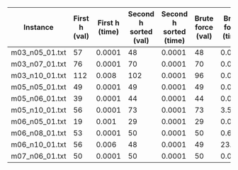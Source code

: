 | Instance         | First h (val) | First h (time) | Second h sorted (val) | Second h sorted (time) | Brute force (val) | Brute force (time) |
|------------------|---------------|----------------|------------------------|-------------------------|-------------------|--------------------|
| m03_n05_01.txt   | 57            | 0.0001         | 48                     | 0.0001                  | 48                | 0.0001             |
| m03_n07_01.txt   | 76            | 0.0001         | 70                     | 0.0001                  | 70                | 0.0001             |
| m03_n10_01.txt   | 112           | 0.008          | 102                    | 0.0001                  | 96                | 0.02               |
| m05_n05_01.txt   | 49            | 0.0001         | 49                     | 0.0001                  | 49                | 0.005              |
| m05_n06_01.txt   | 39            | 0.0001         | 44                     | 0.0001                  | 44                | 0.006              |
| m05_n10_01.txt   | 56            | 0.0001         | 73                     | 0.0001                  | 73                | 3.517              |
| m06_n05_01.txt   | 19            | 0.001          | 29                     | 0.0001                  | 29                | 0.0001             |
| m06_n08_01.txt   | 53            | 0.0001         | 50                     | 0.0001                  | 50                | 0.612              |
| m06_n10_01.txt   | 56            | 0.006          | 48                     | 0.0001                  | 49                | 23.304             |
| m07_n06_01.txt   | 50            | 0.0001         | 50                     | 0.0001                  | 50                | 0.045              |

